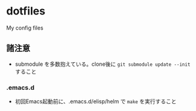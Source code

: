 # dotfiles
My config files

## 諸注意

-   submodule を多数抱えている。clone後に `git submodule update --init` すること

### .emacs.d

-   初回Emacs起動前に、.emacs.d/elisp/helm で `make` を実行すること
